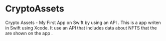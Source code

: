 # CryptoAssets
Crypto Assets  - My First App on Swift by using an API .
This is a app writen in Swift using Xcode. 
It use an API that includes data about NFTS that the are shown on the app .
